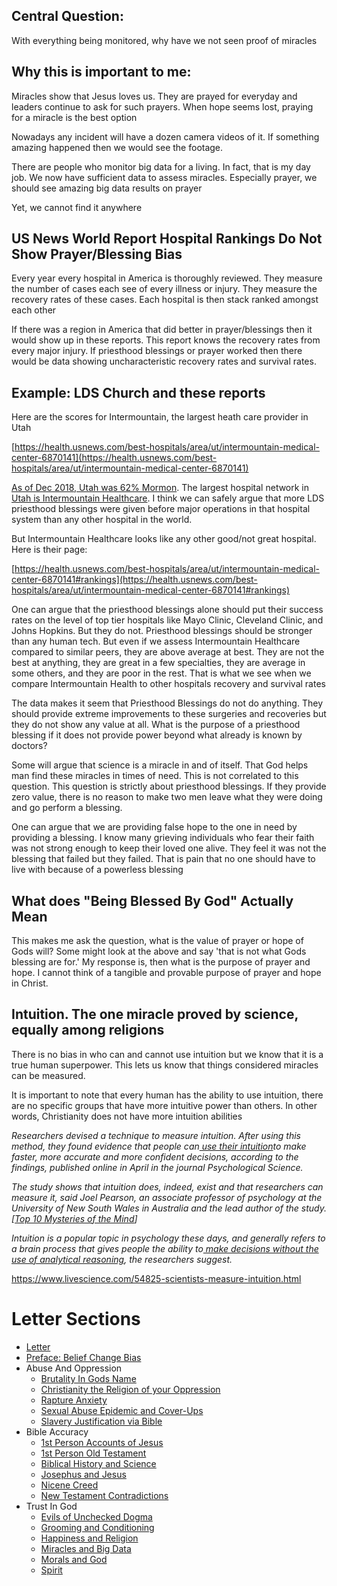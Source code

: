 
## **Central Question:**

With everything being monitored, why have we not seen proof of miracles


## **Why this is important to me:**

Miracles show that Jesus loves us. They are prayed for everyday and leaders continue to ask for such prayers. When hope seems lost, praying for a miracle is the best option

Nowadays any incident will have a dozen camera videos of it. If something amazing happened then we would see the footage.

There are people who monitor big data for a living. In fact, that is my day job. We now have sufficient data to assess miracles. Especially prayer, we should see amazing big data results on prayer

Yet, we cannot find it anywhere


## **US News World Report Hospital Rankings Do Not Show Prayer/Blessing Bias**

Every year every hospital in America is thoroughly reviewed. They measure the number of cases each see of every illness or injury. They measure the recovery rates of these cases. Each hospital is then stack ranked amongst each other

If there was a region in America that did better in prayer/blessings then it would show up in these reports. This report knows the recovery rates from every major injury. If priesthood blessings or prayer worked then there would be data showing uncharacteristic recovery rates and survival rates.


## **Example: LDS Church and these reports**

Here are the scores for Intermountain, the largest heath care provider in Utah  

[https://health.usnews.com/best-hospitals/area/ut/intermountain-medical-center-6870141](https://health.usnews.com/best-hospitals/area/ut/intermountain-medical-center-6870141)

[As of Dec 2018, Utah was 62% Mormon](https://apnews.com/article/7a367fbe5cca4da6a3eeb1b2aef0d8f5#:~:text=Statewide%2C%20Mormons%20account%20for%20nearly,of%20Utah's%203.1%20million%20residents.). The largest hospital network in[ Utah is Intermountain Healthcare](https://en.wikipedia.org/wiki/Intermountain_Healthcare#cite_note-overview-3). I think we can safely argue that more LDS priesthood blessings were given before major operations in that hospital system than any other hospital in the world.

But Intermountain Healthcare looks like any other good/not great hospital. Here is their page: 

[https://health.usnews.com/best-hospitals/area/ut/intermountain-medical-center-6870141#rankings](https://health.usnews.com/best-hospitals/area/ut/intermountain-medical-center-6870141#rankings)

One can argue that the priesthood blessings alone should put their success rates on the level of top tier hospitals like Mayo Clinic, Cleveland Clinic, and Johns Hopkins. But they do not. Priesthood blessings should be stronger than any human tech. But even if we assess Intermountain Healthcare compared to similar peers, they are above average at best. They are not the best at anything, they are great in a few specialties, they are average in some others, and they are poor in the rest. That is what we see when we compare Intermountain Health to other hospitals recovery and survival rates

The data makes it seem that Priesthood Blessings do not do anything. They should provide extreme improvements to these surgeries and recoveries but they do not show any value at all. What is the purpose of a priesthood blessing if it does not provide power beyond what already is known by doctors?

Some will argue that science is a miracle in and of itself. That God helps man find these miracles in times of need. This is not correlated to this question. This question is strictly about priesthood blessings. If they provide zero value, there is no reason to make two men leave what they were doing and go perform a blessing. 

One can argue that we are providing false hope to the one in need by providing a blessing. I know many grieving individuals who fear their faith was not strong enough to keep their loved one alive. They feel it was not the blessing that failed but they failed. That is pain that no one should have to live with because of a powerless blessing


## **What does "Being Blessed By God" Actually Mean**

This makes me ask the question, what is the value of prayer or hope of Gods will? Some might look at the above and say 'that is not what Gods blessing are for.' My response is, then what is the purpose of prayer and hope. I cannot think of a tangible and provable purpose of prayer and hope in Christ.


## **Intuition. The one miracle proved by science, equally among religions**

There is no bias in who can and cannot use intuition but we know that it is a true human superpower. This lets us know that things considered miracles can be measured.

It is important to note that every human has the ability to use intuition, there are no specific groups that have more intuitive power than others. In other words, Christianity does not have more intuition abilities

_Researchers devised a technique to measure intuition. After using this method, they found evidence that people can[ use their intuition](https://www.livescience.com/18850-military-sixth-sense-soldiers-intuition.html)to make faster, more accurate and more confident decisions, according to the findings, published online in April in the journal Psychological Science._

_The study shows that intuition does, indeed, exist and that researchers can measure it, said Joel Pearson, an associate professor of psychology at the University of New South Wales in Australia and the lead author of the study. [[Top 10 Mysteries of the Mind](https://www.livescience.com/11337-top-10-mysteries-mind.html)]_

_Intuition is a popular topic in psychology these days, and generally refers to a brain process that gives people the ability to[ make decisions without the use of analytical reasoning](https://www.livescience.com/3289-study-suggests-gut-instincts-work.html), the researchers suggest._

https://www.livescience.com/54825-scientists-measure-intuition.html




# Letter Sections
- [Letter](https://letter-to-christian-scholars.github.io/Letter-to-Christian-Scholars/index.html)
- [Preface: Belief Change Bias](https://letter-to-christian-scholars.github.io/Letter-to-Christian-Scholars/preface.html)
- Abuse And Oppression
  * [Brutality In Gods Name](https://letter-to-christian-scholars.github.io/Letter-to-Christian-Scholars/Brutality-In-Gods-Name.html)
  * [Christianity the Religion of your Oppression](https://letter-to-christian-scholars.github.io/Letter-to-Christian-Scholars/Christianity-The-Religion-Of-Your-Oppression.html)
  * [Rapture Anxiety](https://letter-to-christian-scholars.github.io/Letter-to-Christian-Scholars/Rapture-Anxiety.html)
  * [Sexual Abuse Epidemic and Cover-Ups](https://letter-to-christian-scholars.github.io/Letter-to-Christian-Scholars/Sexual-Abuse-Epidemic-And-Cover-Ups.html)
  * [Slavery Justification via Bible](https://letter-to-christian-scholars.github.io/Letter-to-Christian-Scholars/Slavery-Justification-Via-Bible.html)
- Bible Accuracy
  * [1st Person Accounts of Jesus](https://letter-to-christian-scholars.github.io/Letter-to-Christian-Scholars/1st-Person-Accounts-Of-Jesus.html)
  * [1st Person Old Testament](https://letter-to-christian-scholars.github.io/Letter-to-Christian-Scholars/1st-Person-Old-Testament.html)
  * [Biblical History and Science](https://letter-to-christian-scholars.github.io/Letter-to-Christian-Scholars/Biblical-History-And-Science.html)
  * [Josephus and Jesus](https://letter-to-christian-scholars.github.io/Letter-to-Christian-Scholars/Josephus-And-Jesus.html)
  * [Nicene Creed](https://letter-to-christian-scholars.github.io/Letter-to-Christian-Scholars/Nicene-Creed.html)
  * [New Testament Contradictions](https://letter-to-christian-scholars.github.io/Letter-to-Christian-Scholars/New-Testament-Contradictions.html)
- Trust In God
  * [Evils of Unchecked Dogma](https://letter-to-christian-scholars.github.io/Letter-to-Christian-Scholars/Evils-Of-Unchecked-Dogma.html)
  * [Grooming and Conditioning](https://letter-to-christian-scholars.github.io/Letter-to-Christian-Scholars/Grooming-And-Conditioning-In-Christianity.html)
  * [Happiness and Religion](https://letter-to-christian-scholars.github.io/Letter-to-Christian-Scholars/Happiness-And-Religion.html)
  * [Miracles and Big Data](https://letter-to-christian-scholars.github.io/Letter-to-Christian-Scholars/Miracles-And-Big-Data.html)
  * [Morals and God](https://letter-to-christian-scholars.github.io/Letter-to-Christian-Scholars/Morals-And-God.html)
  * [Spirit](https://letter-to-christian-scholars.github.io/Letter-to-Christian-Scholars/Spirit.html)
